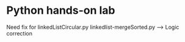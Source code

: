 # Python hands-on lab

Need fix for 
linkedListCircular.py
linkedlist-mergeSorted.py  --> Logic correction
